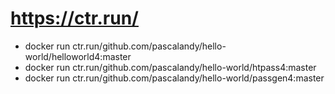 # https://ctr.run/

- docker run ctr.run/github.com/pascalandy/hello-world/helloworld4:master
- docker run ctr.run/github.com/pascalandy/hello-world/htpass4:master
- docker run ctr.run/github.com/pascalandy/hello-world/passgen4:master


